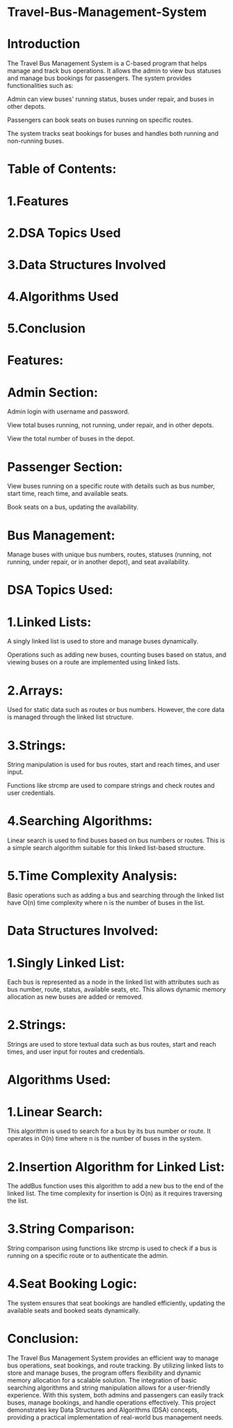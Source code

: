 # Travel-Bus-Management-System                             
     
# Introduction

The Travel Bus Management System is a C-based program that helps manage and track bus operations. It allows the admin to view bus statuses and manage bus bookings for passengers. The system provides functionalities such as: 

Admin can view buses' running status, buses under repair, and buses in other depots.

Passengers can book seats on buses running on specific routes.

The system tracks seat bookings for buses and handles both running and non-running buses.

# Table of Contents:

# 1.Features

# 2.DSA Topics Used

# 3.Data Structures Involved

# 4.Algorithms Used

# 5.Conclusion

# Features:

# Admin Section:

Admin login with username and password.

View total buses running, not running, under repair, and in other depots.

View the total number of buses in the depot.

# Passenger Section:

View buses running on a specific route with details such as bus number, start time, reach time, and available seats.

Book seats on a bus, updating the availability.

# Bus Management:

Manage buses with unique bus numbers, routes, statuses (running, not running, under repair, or in another depot), and seat availability.

# DSA Topics Used:

# 1.Linked Lists:

A singly linked list is used to store and manage buses dynamically.

Operations such as adding new buses, counting buses based on status, and viewing buses on a route are implemented using linked lists.

# 2.Arrays:

Used for static data such as routes or bus numbers. However, the core data is managed through the linked list structure.

# 3.Strings:

String manipulation is used for bus routes, start and reach times, and user input.

Functions like strcmp are used to compare strings and check routes and user credentials.

# 4.Searching Algorithms:

Linear search is used to find buses based on bus numbers or routes. This is a simple search algorithm suitable for this linked list-based structure.

# 5.Time Complexity Analysis:

Basic operations such as adding a bus and searching through the linked list have O(n) time complexity where n is the number of buses in the list.

# Data Structures Involved:

# 1.Singly Linked List:

Each bus is represented as a node in the linked list with attributes such as bus number, route, status, available seats, etc. This allows dynamic memory allocation as new buses are added or removed.

# 2.Strings:

Strings are used to store textual data such as bus routes, start and reach times, and user input for routes and credentials.

# Algorithms Used:

# 1.Linear Search:

This algorithm is used to search for a bus by its bus number or route. It operates in O(n) time where n is the number of buses in the system.

# 2.Insertion Algorithm for Linked List:

The addBus function uses this algorithm to add a new bus to the end of the linked list. The time complexity for insertion is O(n) as it requires traversing the list.

# 3.String Comparison:

String comparison using functions like strcmp is used to check if a bus is running on a specific route or to authenticate the admin.

# 4.Seat Booking Logic:

The system ensures that seat bookings are handled efficiently, updating the available seats and booked seats dynamically.

# Conclusion:

The Travel Bus Management System provides an efficient way to manage bus operations, seat bookings, and route tracking. By utilizing linked lists to store and manage buses, the program offers flexibility and dynamic memory allocation for a scalable solution. The integration of basic searching algorithms and string manipulation allows for a user-friendly experience. With this system, both admins and passengers can easily track buses, manage bookings, and handle operations effectively. This project demonstrates key Data Structures and Algorithms (DSA) concepts, providing a practical implementation of real-world bus management needs.



